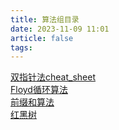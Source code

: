 ```yaml
---
title: 算法组目录
date: 2023-11-09 11:01
article: false
tags: 
---
```

[双指针法cheat_sheet](双指针法cheat_sheet)  
[Floyd循环算法](Floyd循环算法)  
[前缀和算法](前缀和算法)  
[红黑树](红黑树)
